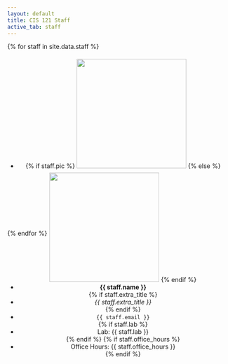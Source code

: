 ```yaml
---
layout: default
title: CIS 121 Staff
active_tab: staff
---
```


<div class="container-fluid">
  <div class="row">
  {% for staff in site.data.staff %}
      <div class="col-lg-4 col-md-6 col-xs-12" style="margin-top: 20px; margin-bottom: 40px; height: 350px">
        <ul class="list-unstyled" style="text-align: center">
          <li style="text-align: center">
            {% if staff.pic %}
              <img src="assets/img/staff/{{staff.pic}}" class="img-circle" style="height: 100%; width: 100%; max-height: 250px; max-width: 250px; margin-bottom: 10px">
            {% else %}
              <img src="assets/img/staff/profile-pic.png" class="img-circle" style="height: 100%; width: 100%; max-height: 250px; max-width: 250px">
            {% endif %}
          </li>
          <li><b>{{ staff.name }}</b></li>
          {% if staff.extra_title %}<li><em>{{ staff.extra_title }}</em></li>{% endif %}
          <li><code>{{ staff.email }}</code></li>
       	  {% if staff.lab %}<li markdown="span">Lab: {{ staff.lab }}</li>{% endif %}
       	  {% if staff.office_hours %}<li markdown="span">Office Hours: {{ staff.office_hours }}</li>{% endif %}
        </ul>
      </div>
    {% endfor %}
  </div>
</div>
